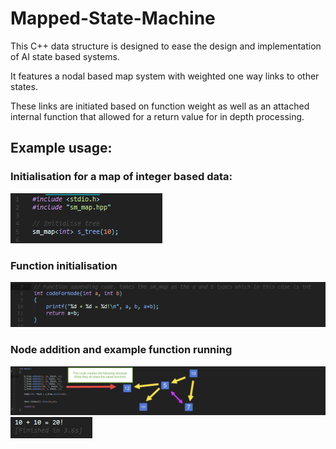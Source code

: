 # Mapped-State-Machine

This C++ data structure is designed to ease the design and implementation of AI state based systems.

It features a nodal based map system with weighted one way links to other states.

These links are initiated based on function weight as well as an attached internal function that allowed for a return value for in depth processing.

## Example usage:

### Initialisation for a map of integer based data:
![img1](https://raw.githubusercontent.com/bryan-pakulski/Mapped-State-Machine/master/images/1.png)
### Function initialisation
![img2](https://raw.githubusercontent.com/bryan-pakulski/Mapped-State-Machine/master/images/2.png)
### Node addition and example function running
![img3](https://raw.githubusercontent.com/bryan-pakulski/Mapped-State-Machine/master/images/3.png)
![img4](https://raw.githubusercontent.com/bryan-pakulski/Mapped-State-Machine/master/images/4.png)
